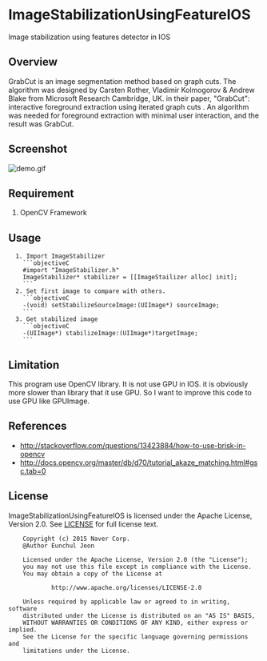 # ImageStabilizationUsingFeatureIOS
Image stabilization using features detector in IOS

## Overview
GrabCut is an image segmentation method based on graph cuts. The algorithm was designed by Carsten Rother, Vladimir Kolmogorov & Andrew Blake from Microsoft Research Cambridge, UK. in their paper, "GrabCut": interactive foreground extraction using iterated graph cuts . An algorithm was needed for foreground extraction with minimal user interaction, and the result was GrabCut.

## Screenshot
![demo.gif](/docs/demo.gif)

## Requirement
1. OpenCV Framework

## Usage
      1. Import ImageStabilizer
        ```objectiveC
        #import "ImageStabilizer.h"
        ImageStabilizer* stabilizer = [[ImageStailizer alloc] init];
        ```
      2. Set first image to compare with others.
        ```objectiveC
        -(void) setStabilizeSourceImage:(UIImage*) sourceImage;
        ```
      3. Get stabilized image
        ```objectiveC
        -(UIImage*) stabilizeImage:(UIImage*)targetImage;
        ```

## Limitation
This program use OpenCV library.
It is not use GPU in IOS. it is obviously more slower than library that it use GPU.
So I want to improve this code to use GPU like GPUImage.

## References
* http://stackoverflow.com/questions/13423884/how-to-use-brisk-in-opencv
* http://docs.opencv.org/master/db/d70/tutorial_akaze_matching.html#gsc.tab=0

## License
ImageStabilizationUsingFeatureIOS is licensed under the Apache License, Version 2.0.
See [LICENSE](/files/79302) for full license text.

        Copyright (c) 2015 Naver Corp.
        @Author Eunchul Jeon

        Licensed under the Apache License, Version 2.0 (the "License");
        you may not use this file except in compliance with the License.
        You may obtain a copy of the License at

                http://www.apache.org/licenses/LICENSE-2.0

        Unless required by applicable law or agreed to in writing, software
        distributed under the License is distributed on an "AS IS" BASIS,
        WITHOUT WARRANTIES OR CONDITIONS OF ANY KIND, either express or implied.
        See the License for the specific language governing permissions and
        limitations under the License.

